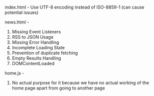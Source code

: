index.html - Use UTF-8 encoding instead of ISO-8859-1 (can cause potential issues)

news.html -
1. Missing Event Listeners
2. RSS to JSON Usage
3. Missing Error Handling
4. Incomplete Loading State
5. Prevention of duplicate fetching
6. Empty Results Handling
7. DOMContentLoaded 

home.js -
1. No actual purpose for it because we have no actual working of the home page apart from going to another page

